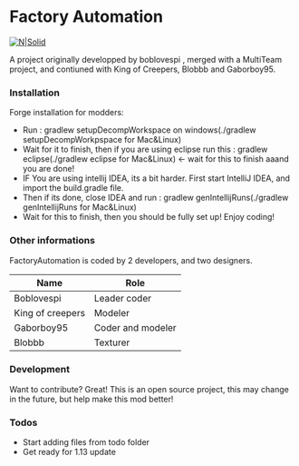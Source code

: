 # Factory Automation

[![N|Solid](https://cldup.com/dTxpPi9lDf.thumb.png)](https://nodesource.com/products/nsolid)

A project originally developped by boblovespi , merged with a MultiTeam project, and contiuned with King of Creepers, Blobbb and Gaborboy95.

### Installation

  Forge installation for modders:
  - Run : gradlew setupDecompWorkspace on windows(./gradlew setupDecompWorkpspace for Mac&Linux)
  - Wait for it to finish, then if you are using eclipse run this : gradlew eclipse(./gradlew eclipse for Mac&Linux) <- wait for this to finish aaand you are done!
  - IF You are using intellij IDEA, its a bit harder. First start IntelliJ IDEA, and import the build.gradle file.
  - Then if its done, close IDEA and run : gradlew genIntellijRuns(./gradlew genIntellijRuns for Mac&Linux)
  - Wait for this to finish, then you should be fully set up! Enjoy coding!

### Other informations
FactoryAutomation is coded by 2 developers, and two designers.

|Name|Role|
|---------|-----|
|Boblovespi|Leader coder|
|King of creepers|Modeler|
|Gaborboy95|Coder and modeler|
|Blobbb|Texturer|


### Development

Want to contribute? Great!
This is an open source project, this may change in the future, but help make this mod better!

### Todos

 - Start adding files from todo folder
 - Get ready for 1.13 update


